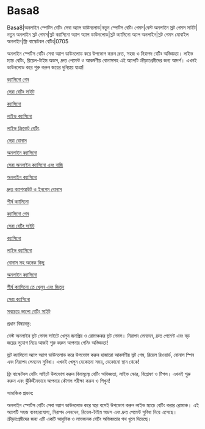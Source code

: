 # Basa8
Basa8|অনলাইন স্পোর্টস বেটিং সেবা অ্যাপ ডাউনলোড|নতুন স্পোর্টস বেটিং গেমস|বেস্ট অনলাইন স্লট গেমস সাইট|নতুন অনলাইন স্লট গেমস|স্লট ক্যাসিনো অ্যাপ অ্যাপ ডাউনলোড|স্লট ক্যাসিনো অ্যাপ অনলাইন|স্লট গেমস মোবাইল অনলাইন|ফ্রি বাস্কেটবল বেটিং|0705

অনলাইন স্পোর্টস বেটিং সেবা অ্যাপ ডাউনলোড করে উপভোগ করুন দ্রুত, সহজ ও নিরাপদ বেটিং অভিজ্ঞতা। লাইভ ম্যাচ বেটিং, রিয়েল-টাইম অডস, দ্রুত পেমেন্ট ও আকর্ষণীয় বোনাসসহ এই অ্যাপটি ক্রীড়াপ্রেমীদের জন্য আদর্শ। এখনই ডাউনলোড করে শুরু করুন জয়ের দুনিয়ায় যাত্রা!

<a href="https://basa8pc.com/">ক্যাসিনো গেম</a>

<a href="https://basa8pc.net/">সেরা বেটিং সাইট</a>

<a href="https://basa8live.com/">ক্যাসিনো</a>

<a href="https://basa8live.net/">লাইভ ক্যাসিনো</a>

<a href="https://basa8uk.com/">লাইভ ক্রিকেট বেটিং</a>

<a href="https://basa8uk.net/">সেরা বোনাস</a>

<a href="https://basa8hub.com/">অনলাইন ক্যাসিনো</a>

<a href="https://basa8hub.net/">সেরা অনলাইন ক্যাসিনো এবং বাজি</a>

<a href="https://basa8sx.com/">অনলাইন ক্যাসিনো</a>

<a href="https://basa8sx.net/">দ্রুত ক্যাশআউট ও ইনগেম বোনাস</a>

<a href="https://basa8wap.net/">শীর্ষ ক্যাসিনো</a>

<a href="https://basa8pc.com/">ক্যাসিনো গেম</a>

<a href="https://basa8pc.net/">সেরা বেটিং সাইট</a>

<a href="https://basa8live.com/">ক্যাসিনো</a>

<a href="https://basa8live.net/">লাইভ ক্যাসিনো</a>

<a href="https://basa8pro.net/">বোনাস সহ অনেক কিছু</a>

<a href="https://basa8vip.net/">অনলাইন ক্যাসিনো</a>

<a href="https://basa8us.net/">শীর্ষ ক্যাসিনো তে খেলুন এবং জিতুন</a>

<a href="https://basa8vip.com/">সেরা ক্যাসিনো</a>

<a href="https://basa8us.com/">সবচেয়ে ভালো বেটিং সাইট</a>

প্রধান বিষয়বস্তু:

বেস্ট অনলাইন স্লট গেমস সাইটে খেলুন জনপ্রিয় ও রোমাঞ্চকর স্লট গেমস। নিরাপদ লেনদেন, দ্রুত পেমেন্ট এবং বড় জয়ের সুযোগ নিয়ে আজই শুরু করুন আপনার গেমিং অভিজ্ঞতা!

স্লট ক্যাসিনো অ্যাপ অ্যাপ ডাউনলোড করে উপভোগ করুন হাজারো আকর্ষণীয় স্লট গেম, রিয়েল রিওয়ার্ড, বোনাস স্পিন এবং নিরাপদ লেনদেন সুবিধা। এখনই খেলুন যেকোনো সময়, যেকোনো স্থান থেকে!

ফ্রি বাস্কেটবল বেটিং সাইটে উপভোগ করুন বিনামূল্যে বেটিং অভিজ্ঞতা, লাইভ স্কোর, বিশ্লেষণ ও টিপস। এখনই শুরু করুন এবং ঝুঁকিহীনভাবে আপনার কৌশল পরীক্ষা করুন ও শিখুন!

সামাজিক প্রভাব:

অনলাইন স্পোর্টস বেটিং সেবা অ্যাপ ডাউনলোড করে ঘরে বসেই উপভোগ করুন লাইভ ম্যাচে বেটিং করার রোমাঞ্চ। এই অ্যাপটি সহজ ব্যবহারযোগ্য, নিরাপদ লেনদেন, রিয়েল-টাইম অডস এবং দ্রুত পেমেন্ট সুবিধা নিয়ে এসেছে। ক্রীড়াপ্রেমীদের জন্য এটি একটি আধুনিক ও লাভজনক বেটিং অভিজ্ঞতার পথ খুলে দিয়েছে।
